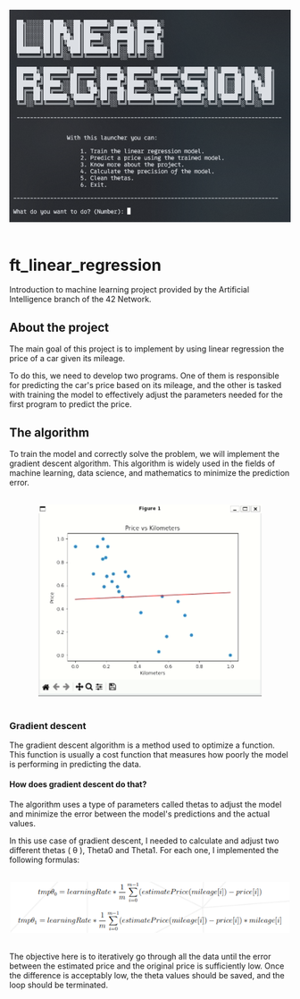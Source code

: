 
<br>

<div align="center"> 
    <img src="./resources/Menu.png" alt="Training" width="600"/>
    <br>
</div>

<br>

# ft_linear_regression

Introduction to machine learning project provided by the Artificial Intelligence branch of the 42 Network.



## About the project

The main goal of this project is to implement by using linear regression the price of a car given its mileage.

To do this, we need to develop two programs. One of them is responsible for predicting the car's price based on its mileage, and the other is tasked with training the model to effectively adjust the parameters needed for the first program to predict the price.

## The algorithm

To train the model and correctly solve the problem, we will implement the gradient descent algorithm. This algorithm is widely used in the fields of machine learning, data science, and mathematics to minimize the prediction error.

<br>

<div align="center"> 
    <img src="./resources/training.gif" alt="Training" width="400"/>
    <br>
</div>

<br>

### Gradient descent

The gradient descent algorithm is a method used to optimize a function. This function is usually a cost function that measures how poorly the model is performing in predicting the data.

#### How does gradient descent do that?

The algorithm uses a type of parameters called thetas to adjust the model and minimize the error between the model's predictions and the actual values.

In this use case of gradient descent, I needed to calculate and adjust two different thetas ( θ ), Theta0 and Theta1. For each one, I implemented the following formulas:

<br>

<div align="center"> 
    <img src="./resources/formula0.png" alt="Training" width="500"/>
    <br>
</div>

<br>



The objective here is to iteratively go through all the data until the error between the estimated price and the original price is sufficiently low. Once the difference is acceptably low, the theta values should be saved, and the loop should be terminated.